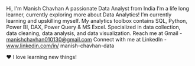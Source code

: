 Hi, I'm Manish Chavhan
A passionate Data Analyst from India
I’m a life long learner, currently exploring more about Data Analytics!
I’m currently learning and upskilling myself.
My analytics toolbox contains SQL, Python, Power BI, DAX, Power Query & MS Excel.
Specialized in data collection, data cleaning, data analysis, and data visualization.
Reach me at Gmail - manishchavhan010130@gmail.com
Connect with me at LinkedIn - www.linkedin.com/in/
manish-chavhan-data


❤️ I love learning new things!

<!---
manishchavhan2000/manishchavhan2000 is a ✨ special ✨ repository because its `README.md` (this file) appears on your GitHub profile.
You can click the Preview link to take a look at your changes.
--->
